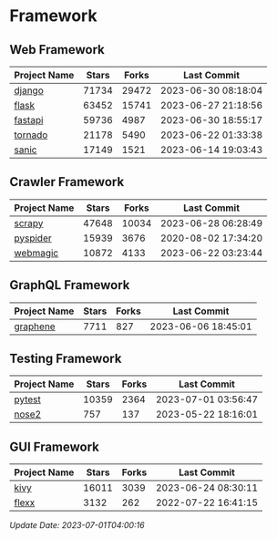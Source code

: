 # Framework

## Web Framework
| Project Name | Stars | Forks | Last Commit |
| ------------ | ----- | ----- | ----------- |
| [django](https://github.com/django/django) | 71734 | 29472 | 2023-06-30 08:18:04 |
| [flask](https://github.com/pallets/flask) | 63452 | 15741 | 2023-06-27 21:18:56 |
| [fastapi](https://github.com/tiangolo/fastapi) | 59736 | 4987 | 2023-06-30 18:55:17 |
| [tornado](https://github.com/tornadoweb/tornado) | 21178 | 5490 | 2023-06-22 01:33:38 |
| [sanic](https://github.com/sanic-org/sanic) | 17149 | 1521 | 2023-06-14 19:03:43 |

## Crawler Framework
| Project Name | Stars | Forks | Last Commit |
| ------------ | ----- | ----- | ----------- |
| [scrapy](https://github.com/scrapy/scrapy) | 47648 | 10034 | 2023-06-28 06:28:49 |
| [pyspider](https://github.com/binux/pyspider) | 15939 | 3676 | 2020-08-02 17:34:20 |
| [webmagic](https://github.com/code4craft/webmagic) | 10872 | 4133 | 2023-06-22 03:23:44 |

## GraphQL Framework
| Project Name | Stars | Forks | Last Commit |
| ------------ | ----- | ----- | ----------- |
| [graphene](https://github.com/graphql-python/graphene) | 7711 | 827 | 2023-06-06 18:45:01 |

## Testing Framework
| Project Name | Stars | Forks | Last Commit |
| ------------ | ----- | ----- | ----------- |
| [pytest](https://github.com/pytest-dev/pytest) | 10359 | 2364 | 2023-07-01 03:56:47 |
| [nose2](https://github.com/nose-devs/nose2) | 757 | 137 | 2023-05-22 18:16:01 |

## GUI Framework
| Project Name | Stars | Forks | Last Commit |
| ------------ | ----- | ----- | ----------- |
| [kivy](https://github.com/kivy/kivy) | 16011 | 3039 | 2023-06-24 08:30:11 |
| [flexx](https://github.com/flexxui/flexx) | 3132 | 262 | 2022-07-22 16:41:15 |

*Update Date: 2023-07-01T04:00:16*